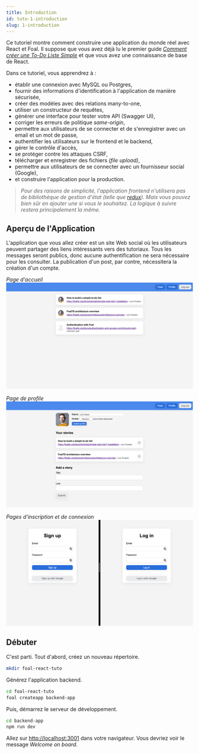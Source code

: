 ```yaml
---
title: Introduction
id: tuto-1-introduction
slug: 1-introduction
---
```


Ce tutoriel montre comment construire une application du monde réel avec React et Foal. Il suppose que vous avez déjà lu le premier guide *[Comment créer une To-Do Liste Simple](../simple-todo-list/1-installation.md)* et que vous avez une connaissance de base de React.

Dans ce tutoriel, vous apprendrez à :
- établir une connexion avec MySQL ou Postgres,
- fournir des informations d'identification à l'application de manière sécurisée,
- créer des modèles avec des relations many-to-one,
- utiliser un constructeur de requêtes,
- générer une interface pour tester votre API (Swagger UI),
- corriger les erreurs de politique *same-origin*,
- permettre aux utilisateurs de se connecter et de s'enregistrer avec un email et un mot de passe,
- authentifier les utilisateurs sur le frontend et le backend,
- gérer le contrôle d'accès,
- se protéger contre les attaques CSRF,
- télécharger et enregistrer des fichiers *(file upload)*,
- permettre aux utilisateurs de se connecter avec un fournisseur social (Google),
- et construire l'application pour la production.

> *Pour des raisons de simplicité, l'application frontend n'utilisera pas de bibliothèque de gestion d'état (telle que [redux](https://redux.js.org/)). Mais vous pouvez bien sûr en ajouter une si vous le souhaitez. La logique à suivre restera principalement la même.*

## Aperçu de l'Application

L'application que vous allez créer est un site Web social où les utilisateurs peuvent partager des liens intéressants vers des tutoriaux. Tous les messages seront publics, donc aucune authentification ne sera nécessaire pour les consulter. La publication d'un post, par contre, nécessitera la création d'un compte.

*Page d'accueil*
![Feed page](./images/feed.png)

*Page de profile*
![Profile page](./images/profile.png)

*Pages d'inscription et de connexion*
![Registration and login pages](./images/sign-up-and-log-in.png)

## Débuter

C'est parti. Tout d'abord, créez un nouveau répertoire.

```bash
mkdir foal-react-tuto
```

Générez l'application backend.

```bash
cd foal-react-tuto
foal createapp backend-app
```

Puis, démarrez le serveur de développement.

```bash
cd backend-app
npm run dev
```

Allez sur [http://localhost:3001](http://localhost:3001) dans votre navigateur. Vous devriez voir le message *Welcome on board*.